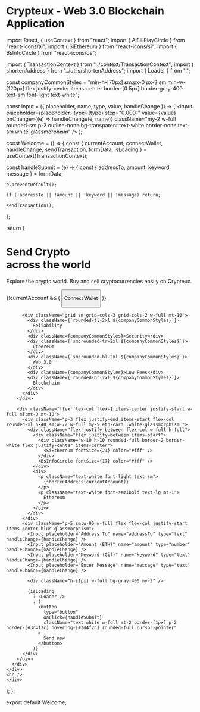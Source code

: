 # Crypteux - Web 3.0 Blockchain Application


import React, { useContext } from "react";
import { AiFillPlayCircle } from "react-icons/ai";
import { SiEthereum } from "react-icons/si";
import { BsInfoCircle } from "react-icons/bs";

import { TransactionContext } from "../context/TransactionContext";
import { shortenAddress } from "../utils/shortenAddress";
import { Loader } from ".";

const companyCommonStyles = "min-h-[70px] sm:px-0 px-2 sm:min-w-[120px] flex justify-center items-center border-[0.5px] border-gray-400 text-sm font-light text-white";

const Input = ({ placeholder, name, type, value, handleChange }) => (
  <input
    placeholder={placeholder}
    type={type}
    step="0.0001"
    value={value}
    onChange={(e) => handleChange(e, name)}
    className="my-2 w-full rounded-sm p-2 outline-none bg-transparent text-white border-none text-sm white-glassmorphism"
  />
);

const Welcome = () => {
  const { currentAccount, connectWallet, handleChange, sendTransaction, formData, isLoading } = useContext(TransactionContext);

  const handleSubmit = (e) => {
    const { addressTo, amount, keyword, message } = formData;

    e.preventDefault();

    if (!addressTo || !amount || !keyword || !message) return;

    sendTransaction();
  };

  return (
    <div>
    <div className="flex w-full justify-center items-center">
      <div className="flex mf:flex-row flex-col items-start justify-between md:p-20 py-12 px-4">
        <div className="flex flex-1 justify-start items-start flex-col mf:mr-10">
          <h1 className="text-3xl sm:text-5xl text-white text-gradient py-1">
            Send Crypto <br /> across the world
          </h1>
          <p className="text-left mt-5 text-white font-light md:w-9/12 w-11/12 text-base">
            Explore the crypto world. Buy and sell cryptocurrencies easily on Crypteux.
          </p>
          {!currentAccount && (
            <button
              type="button"
              onClick={connectWallet}
              className="flex flex-row justify-center items-center my-5 bg-[#2952e3] p-3 rounded-full cursor-pointer hover:bg-[#2546bd]"
            >
              <AiFillPlayCircle className="text-white mr-2" />
              <p className="text-white text-base font-semibold">
                Connect Wallet
              </p>
            </button>
          )}

          <div className="grid sm:grid-cols-3 grid-cols-2 w-full mt-10">
            <div className={`rounded-tl-2xl ${companyCommonStyles}`}>
              Reliability
            </div>
            <div className={companyCommonStyles}>Security</div>
            <div className={`sm:rounded-tr-2xl ${companyCommonStyles}`}>
              Ethereum
            </div>
            <div className={`sm:rounded-bl-2xl ${companyCommonStyles}`}>
              Web 3.0
            </div>
            <div className={companyCommonStyles}>Low Fees</div>
            <div className={`rounded-br-2xl ${companyCommonStyles}`}>
              Blockchain
            </div>
          </div>
        </div>

        <div className="flex flex-col flex-1 items-center justify-start w-full mf:mt-0 mt-10">
          <div className="p-3 flex justify-end items-start flex-col rounded-xl h-40 sm:w-72 w-full my-5 eth-card .white-glassmorphism ">
            <div className="flex justify-between flex-col w-full h-full">
              <div className="flex justify-between items-start">
                <div className="w-10 h-10 rounded-full border-2 border-white flex justify-center items-center">
                  <SiEthereum fontSize={21} color="#fff" />
                </div>
                <BsInfoCircle fontSize={17} color="#fff" />
              </div>
              <div>
                <p className="text-white font-light text-sm">
                  {shortenAddress(currentAccount)}
                </p>
                <p className="text-white font-semibold text-lg mt-1">
                  Ethereum
                </p>
              </div>
            </div>
          </div>
          <div className="p-5 sm:w-96 w-full flex flex-col justify-start items-center blue-glassmorphism">
            <Input placeholder="Address To" name="addressTo" type="text" handleChange={handleChange} />
            <Input placeholder="Amount (ETH)" name="amount" type="number" handleChange={handleChange} />
            <Input placeholder="Keyword (Gif)" name="keyword" type="text" handleChange={handleChange} />
            <Input placeholder="Enter Message" name="message" type="text" handleChange={handleChange} />

            <div className="h-[1px] w-full bg-gray-400 my-2" />

            {isLoading
              ? <Loader />
              : (
                <button
                  type="button"
                  onClick={handleSubmit}
                  className="text-white w-full mt-2 border-[1px] p-2 border-[#3d4f7c] hover:bg-[#3d4f7c] rounded-full cursor-pointer"
                >
                  Send now
                </button>
              )}
          </div>
        </div>
      </div>
    </div>
    <hr />
    </div>
  );
};

export default Welcome;
